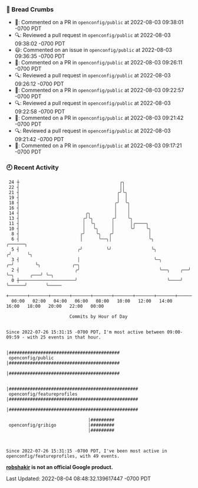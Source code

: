 ### 🍞 Bread Crumbs

 * 💬: Commented on a PR in  `openconfig/public` at 2022-08-03 09:38:01 -0700 PDT
 * 🔍: Reviewed a pull request in  `openconfig/public` at 2022-08-03 09:38:02 -0700 PDT
 * 😃: Commented on an issue in `openconfig/public` at 2022-08-03 09:36:35 -0700 PDT
 * 💬: Commented on a PR in  `openconfig/public` at 2022-08-03 09:26:11 -0700 PDT
 * 🔍: Reviewed a pull request in  `openconfig/public` at 2022-08-03 09:26:12 -0700 PDT
 * 💬: Commented on a PR in  `openconfig/public` at 2022-08-03 09:22:57 -0700 PDT
 * 🔍: Reviewed a pull request in  `openconfig/public` at 2022-08-03 09:22:58 -0700 PDT
 * 💬: Commented on a PR in  `openconfig/public` at 2022-08-03 09:21:42 -0700 PDT
 * 🔍: Reviewed a pull request in  `openconfig/public` at 2022-08-03 09:21:42 -0700 PDT
 * 💬: Commented on a PR in  `openconfig/public` at 2022-08-03 09:17:21 -0700 PDT

### 🕘 Recent Activity
```
 24 ┼                                      ╭╮
 22 ┤                                      ││
 21 ┤                                     ╭╯╰╮
 19 ┤                                     │  │
 18 ┤                                    ╭╯  ╰╮
 16 ┤                                    │    │
 14 ┤                         ╭╮         │    │
 13 ┤                        ╭╯╰╮       ╭╯    ╰╮
 11 ┤                        │  ╰╮      │      │╭────╮
 10 ┤                        │   ╰╮     │      ╰╯    ╰╮
  8 ┤                       ╭╯    ╰╮   ╭╯             │
  6 ┤                       │      ╰──╮│              ╰╮                ╭──────╮
  5 ┤                      ╭╯         ╰╯               ╰╮              ╭╯      ╰╮
  3 ┤                      │                            ╰─╮          ╭─╯        ╰╮            ╭─╮
  2 ┤                     ╭╯                              ╰──╮    ╭──╯           ╰─╮      ╭───╯ ╰─╮
  0 ┼─────────────────────╯                                  ╰────╯                ╰──────╯       ╰─────
    +───────+───────+───────+───────+───────+───────+───────+───────+───────+───────+───────+───────+────
  00:00   02:00   04:00   06:00   08:00   10:00   12:00   14:00   16:00   18:00   20:00   22:00   00:00   

						Commits by Hour of Day


Since 2022-07-26 15:31:15 -0700 PDT, I'm most active between 09:00-09:59 - with 25 events in that hour.

```



```
                               |##########################################
 openconfig/public             |##########################################
                               |##########################################

                               |#################################################
 openconfig/featureprofiles    |#################################################
                               |#################################################

                               |#########
 openconfig/gribigo            |#########
                               |#########



Since 2022-07-26 15:31:15 -0700 PDT, I've been most active in openconfig/featureprofiles, with 49 events.

```
**[robshakir](mailto:robjs@google.com) is not an official Google product.**  


Last Updated: 2022-08-04 08:48:32.139617447 -0700 PDT

